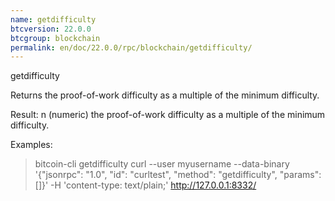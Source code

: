 ```yaml
---
name: getdifficulty
btcversion: 22.0.0
btcgroup: blockchain
permalink: en/doc/22.0.0/rpc/blockchain/getdifficulty/
---
```


getdifficulty

Returns the proof-of-work difficulty as a multiple of the minimum difficulty.

Result:
n    (numeric) the proof-of-work difficulty as a multiple of the minimum difficulty.

Examples:
> bitcoin-cli getdifficulty 
> curl --user myusername --data-binary '{"jsonrpc": "1.0", "id": "curltest", "method": "getdifficulty", "params": []}' -H 'content-type: text/plain;' http://127.0.0.1:8332/


